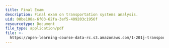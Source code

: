 ```yaml
---
title: Final Exam
description: Final exam on transportation systems analysis.
uid: 08be108a-6f03-62fa-3ef5-409203c1956f
resourcetype: Document
file_type: application/pdf
file: >-
  https://open-learning-course-data-rc.s3.amazonaws.com/1-201j-transportation-systems-analysis-demand-and-economics-fall-2008/08be108a6f0362fa3ef5409203c1956f_MIT1_201JF08_final.pdf
---
```

